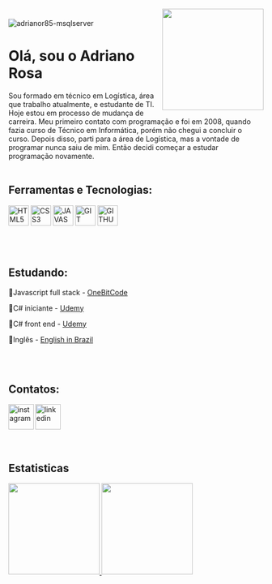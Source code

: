 <img align="center" alt="adrianor85-msqlserver"  src="https://komarev.com/ghpvc/?username=adrianor85&style=flat-square">
<img align="right" width="200px" style="margin-top: -20px" src="https://i.ibb.co/7Kkwy2v/my-Cartoon-removebg-preview.png">

# Olá, sou o Adriano Rosa
Sou formado em técnico em Logística, área que trabalho atualmente, e estudante de TI.
Hoje estou em processo de mudança de carreira. Meu primeiro contato com programação e foi em 2008, quando fazia curso de Técnico em Informática, porém não chegui a concluir o curso. Depois disso, parti para a área de Logística, mas a vontade de programar nunca saiu de mim. Então decidi começar a estudar programação novamente.
<br>
<br>
                  
##  Ferramentas e Tecnologias:
<img width="40px" src="https://cdn.jsdelivr.net/gh/devicons/devicon/icons/html5/html5-original-wordmark.svg" title = "HTML5"/></code>
<img width="40px" src="https://cdn.jsdelivr.net/gh/devicons/devicon/icons/css3/css3-original-wordmark.svg" title = "CSS3"/></code>
<img width="40px" src="https://cdn.jsdelivr.net/gh/devicons/devicon/icons/javascript/javascript-original.svg" title = "JAVASCRIPT"/></code>
<img width="40px" src="https://cdn.jsdelivr.net/gh/devicons/devicon/icons/git/git-original.svg" title = "GIT"/></code>
<img width="40px" src="https://cdn.jsdelivr.net/gh/devicons/devicon/icons/github/github-original.svg" title = "GITHUB"/></code>

<br>
<br>

## Estudando:
<div display="inline-block">
  <div>
  <p align="left">🔸Javascript full stack - <a href="https://programador.onebitcode.space/">OneBitCode</a></p>
  <p align="left">🔸C# iniciante - <a href="https://www.udemy.com/course/csharp-para-iniciantes/">Udemy</a></p>
  <p align="left">🔸C# front end - <a href="https://www.udemy.com/course/desenvolvimento-front-end-com-csharp/">Udemy</a></p>
  <p align="left">🔸Inglês - <a href="https://englishinbrazil.com.br/">English in Brazil</a></p>
  <div>
    
<br>
<br>
  
 ## Contatos:
 <div display="inline-block"> 
  <a href="https://www.instagram.com/adriano.rosa85/">
    <img align="left" width="50x" src="https://i.ibb.co/G7HMptV/instagram.png" alt="instagram" style="vertical-align:top;">
  </a> 
  <a href="https://www.linkedin.com/in/adriano-rosa-741979182/">
    <img width="50x" src="https://i.ibb.co/nc27BHD/linkedin.png" alt="linkedin" style="vertical-align:top;">
  </a>
</div>
 
 <br>
<br>

## Estatisticas
<div>
<a href="https://github.com/adrianor85">
<img height="180em" src="https://github-readme-stats.vercel.app/api/top-langs/?username=adrianor85&layout=compact&langs_count=7&theme=dracula"/>
<img height="180em" src="https://github-readme-stats.vercel.app/api?username=adrianor85&show_icons=true&theme=dracula&include_all_commits=true&count_private=true"/>
</div>
